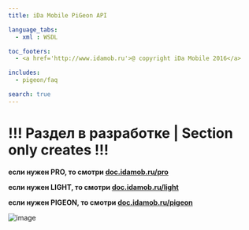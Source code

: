 ```yaml
---
title: iDa Mobile PiGeon API

language_tabs:
  - xml : WSDL

toc_footers:
  - <a href='http://www.idamob.ru'>@ copyright iDa Mobile 2016</a>

includes:
  - pigeon/faq

search: true
---
```


# !!! Раздел в разработке | Section only creates !!!

**если нужен PRO, то смотри [doc.idamob.ru/pro](https://doc.idamob.ru/pro)**

**если нужен LIGHT, то смотри [doc.idamob.ru/light](https://doc.idamob.ru/light)**

**если нужен PIGEON, то смотри [doc.idamob.ru/pigeon](https://doc.idamob.ru/pigeon)**

![image](//placehold.it/800x200 "Некое название при наведении")
